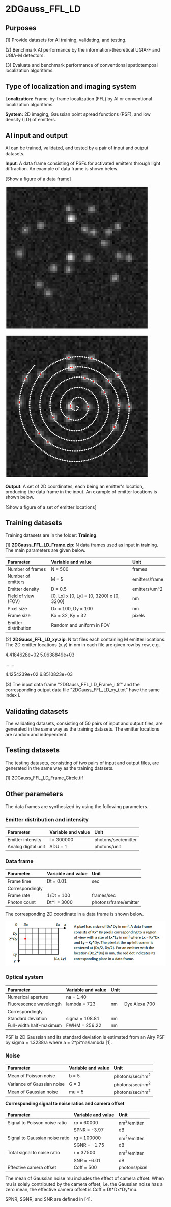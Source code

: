 # 2DGauss_FFL_LD

## Purposes
(1) Provide datasets for AI training, validating, and testing.

(2) Benchmark AI performance by the information-theoretical UGIA-F and UGIA-M detectors.

(3) Evaluate and benchmark performance of conventional spatiotempoal localization algorithms. 

## Type of localization and imaging system
**Localization:** Frame-by-frame localization (FFL) by AI or conventional localization algorithms. 

**System:** 2D imaging, Gaussian point spread functions (PSF), and low density (LD) of emitters. 

## AI input and output
AI can be trained, validated, and tested by a pair of input and output datasets. 

**Input**: A data frame consisting of PSFs for activated emitters through light diffraction. An example of data frame is shown below. 

[Show a figure of a data frame]

![Alt text](https://github.com/SunCCNY/NAIRR-SMLM/blob/main/2DGauss_FFL_LD/Codes/FigFrame.png)

![Alt text](https://github.com/SunCCNY/NAIRR-SMLM/blob/main/2DGauss_FFL_LD/Codes/FigFrameEmitters.png)


**Output**: A set of 2D coordinates, each being an emitter's location, producing the data frame in the input. An example of emitter locations is shown below. 

[Show a figure of a set of emitter locations]

## Training datasets
Training datasets are in the folder: **Training**. 

(1) **2DGauss_FFL_LD_Frame.zip**: N data frames used as input in training. The main parameters are given below.
 
|Parameter |Variable and value| Unit|
|:-----|:-----|:-----|
|Number of frames |N = 500 |frames |
|Number of emitters |M = 5 |emitters/frame |
|Emitter density |D = 0.5|emitters/um^2|
|Field of view (FOV) |[0, Lx] x [0, Ly] = [0, 3200] x [0, 3200]|nm| 
|Pixel size |Dx = 100, Dy = 100|nm|
|Frame size |Kx = 32, Ky = 32 |pixels |
|Emitter distribution| Random and uniform in FOV| |

(2) **2DGauss_FFL_LD_xy.zip**: N txt files each containing M emitter locations. The 2D emitter locations (x,y) in nm in each file are given row by row, e.g.

4.4184628e+02   5.0638849e+03

... ...

4.1254239e+02   6.8510823e+03

(3) The input data frame "2DGauss_FFL_LD_Frame_i.tif" and the corresponding output data file "2DGauss_FFL_LD_xy_i.txt" have the same index i. 

## Validating datasets

The validating datasets, consisting of 50 pairs of input and output files, are generated in the same way as the training datasets. The emitter locations are random and independent.



## Testing datasets

The testing datasets, consisting of two pairs of input and output files, are generated in the same way as the training datasets. 

(1) 2DGauss_FFL_LD_Frame_Circle.tif







## Other parameters
The  data frames are synthesized by using the following parameters. 

### Emitter distribution and intensity 
|Parameter |Variable and value| Unit|
|:-----|:-----|:-----|
|Emitter intensity |I = 300000|photons/sec/emitter|
|Analog digital unit |ADU = 1|photons/unit|

### Data frame 
|Parameter |Variable and value| Unit|
|:-----|:-----|:-----|
|Frame time |Dt = 0.01|sec|
|Correspondingly | |
|Frame rate|1/Dt = 100|frames/sec|
|Photon count |Dt\*I = 3000|photons/frame/emitter|

The corresponding 2D coordinate in a data frame is shown below. 

![Alt text](https://github.com/SolnBenchmark/Benchmark/blob/master/2DGauss_SESF/Doc/FrameCoordinates.png)

### Optical system
|Parameter |Variable and value|Unit | |
|:-----|:-----|:-----|:-----|
|Numerical aperture |na = 1.40| | |
|Fluorescence wavelength |lambda = 723|nm|Dye Alexa 700 |
|Correspondingly| | | |
|Standard deviation |sigma = 108.81|nm| |
|Full-width half-maximum |FWHM = 256.22|nm| |

PSF is 2D Gaussian and its standard deviation is estimated from an Airy PSF by sigma = 1.3238/a where a = 2\*pi\*na/lambda [1]. 

### Noise 
|Parameter |Variable and value| Unit|
|:-----|:-----|:-----|
|Mean of Poisson noise |b = 5|photons/sec/nm<sup>2</sup>|
|Variance of Gaussian noise |G = 3|photons/sec/nm<sup>2</sup>| 
|Mean of Gaussian noise |mu = 5|photons/sec/nm<sup>2</sup>|

**Corresponding signal to noise ratios and camera offset**

|Parameter |Variable and value| Unit|
|:-----|:-----|:-----|
|Signal to Poisson noise ratio |rp = 60000|nm<sup>2</sup>/emitter|
|                             |SPNR = -3.97|dB|
|Signal to Gaussian noise ratio |rg = 100000|nm<sup>2</sup>/emitter|
|                             |SGNR = -1.75|dB|
|Total signal to noise ratio |r = 37500|nm<sup>2</sup>/emitter|
|                           |SNR = -6.01|dB|
|Effective camera offset |Coff = 500 |photons/pixel|

The mean of Gaussian noise mu includes the effect of camera offset. When mu is solely contributed by the camera offset, i.e. the Gaussian noise has a zero mean, the effective camera offset is Coff = Dt\*Dx\*Dy\*mu. 

SPNR, SGNR, and SNR are defined in [4]. 
